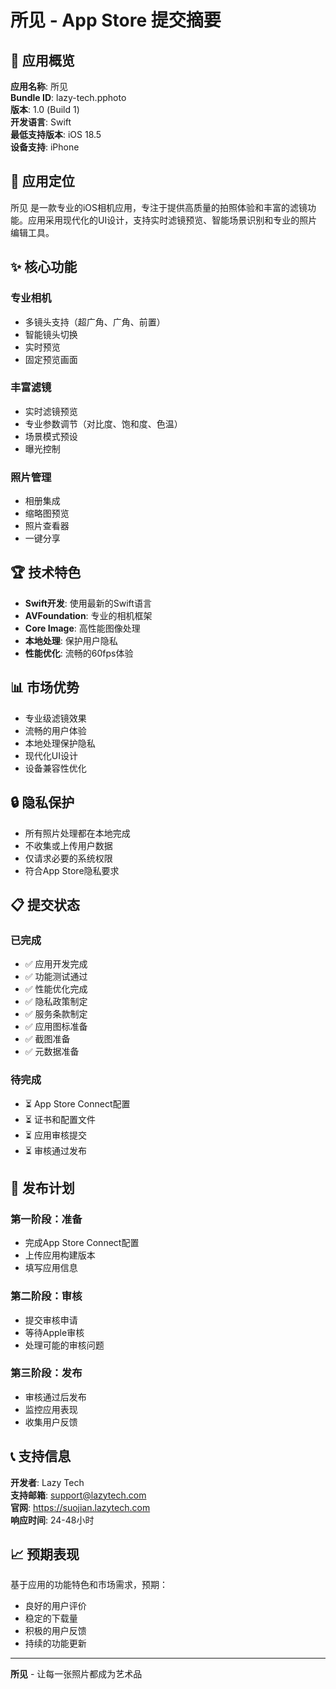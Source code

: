 # 所见 - App Store 提交摘要

## 📱 应用概览

**应用名称**: 所见  
**Bundle ID**: lazy-tech.pphoto  
**版本**: 1.0 (Build 1)  
**开发语言**: Swift  
**最低支持版本**: iOS 18.5  
**设备支持**: iPhone  

## 🎯 应用定位

所见 是一款专业的iOS相机应用，专注于提供高质量的拍照体验和丰富的滤镜功能。应用采用现代化的UI设计，支持实时滤镜预览、智能场景识别和专业的照片编辑工具。

## ✨ 核心功能

### 专业相机
- 多镜头支持（超广角、广角、前置）
- 智能镜头切换
- 实时预览
- 固定预览画面

### 丰富滤镜
- 实时滤镜预览
- 专业参数调节（对比度、饱和度、色温）
- 场景模式预设
- 曝光控制

### 照片管理
- 相册集成
- 缩略图预览
- 照片查看器
- 一键分享

## 🏆 技术特色

- **Swift开发**: 使用最新的Swift语言
- **AVFoundation**: 专业的相机框架
- **Core Image**: 高性能图像处理
- **本地处理**: 保护用户隐私
- **性能优化**: 流畅的60fps体验

## 📊 市场优势

- 专业级滤镜效果
- 流畅的用户体验
- 本地处理保护隐私
- 现代化UI设计
- 设备兼容性优化

## 🔒 隐私保护

- 所有照片处理都在本地完成
- 不收集或上传用户数据
- 仅请求必要的系统权限
- 符合App Store隐私要求

## 📋 提交状态

### 已完成
- ✅ 应用开发完成
- ✅ 功能测试通过
- ✅ 性能优化完成
- ✅ 隐私政策制定
- ✅ 服务条款制定
- ✅ 应用图标准备
- ✅ 截图准备
- ✅ 元数据准备

### 待完成
- ⏳ App Store Connect配置
- ⏳ 证书和配置文件
- ⏳ 应用审核提交
- ⏳ 审核通过发布

## 🚀 发布计划

### 第一阶段：准备
- 完成App Store Connect配置
- 上传应用构建版本
- 填写应用信息

### 第二阶段：审核
- 提交审核申请
- 等待Apple审核
- 处理可能的审核问题

### 第三阶段：发布
- 审核通过后发布
- 监控应用表现
- 收集用户反馈

## 📞 支持信息

**开发者**: Lazy Tech  
**支持邮箱**: support@lazytech.com  
**官网**: https://suojian.lazytech.com  
**响应时间**: 24-48小时  

## 📈 预期表现

基于应用的功能特色和市场需求，预期：
- 良好的用户评价
- 稳定的下载量
- 积极的用户反馈
- 持续的功能更新

---

**所见** - 让每一张照片都成为艺术品
